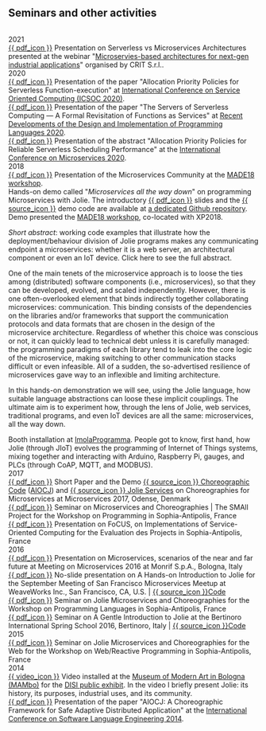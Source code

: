 ## Seminars and other activities
<div style="height:1em;"></div>

<div class="pub-year">
<span>2021</span>

  <div>
    <a href="/publications/seminars/CRIT2021_Serveless_Microservices.pdf">{{ pdf_icon }}</a> 
    Presentation on Serverless vs Microservices Architectures presented at 
    the webinar "<a href="https://www.crit-research.it/en/eventi/microservies-based-architectures-for-next-gen-industrial-applications/">Microservies-based architectures for next-gen industrial applications</a>" organised by CRIT S.r.l..
  </div>

</div>

<div class="pub-year">
<span>2020</span>

  <div>
    <a href="/publications/seminars/ICSOC2020.pdf">{{ pdf_icon }}</a> 
    Presentation of the paper "Allocation Priority Policies for Serverless Function-execution" at <a href="http://www.icsoc.org/2020">International Conference on Service Oriented Computing (ICSOC 2020)</a>.
  </div>
  <div>
    <a href="/publications/seminars/DIP2020.pdf">{{ pdf_icon }}</a> 
    Presentation of the paper "The Servers of Serverless Computing — A Formal Revisitation of Functions as Services" at <a href="https://fervent-bassi-8c5709.netlify.app/">Recent Developments of the Design and Implementation of Programming Languages 2020</a>.
  </div>
  <div>
    <a href="/publications/seminars/MC2020.pdf">{{ pdf_icon }}</a> 
    Presentation of the abstract "Allocation Priority Policies for Reliable Serverless Scheduling Performance" at the <a href="https://conf-micro.services/2020/">International Conference on Microservices 2020</a>.
  </div>

</div>

<div class="pub-year">
<span>2018</span>

  <div>
    <a href="/publications/seminars/MADE18_MSC.pdf">{{ pdf_icon }}</a>
    Presentation of the Microservices Community at the <a href="https://sites.google.com/view/made18/">MADE18 workshop</a>.
  </div>

  <div>
  Hands-on demo called "<em>Microservices all the way down</em>"
  on programming Microservices with Jolie.
  The introductory <a href="https://github.com/thesave/made18_hands_on">{{ pdf_icon }}</a>
  slides and the <a href="https://github.com/thesave/made18_hands_on">{{ source_icon }}</a>
  demo code are available at <a href="https://github.com/thesave/made18_hands_on">
  a dedicated Github repository</a>.
  Demo presented the <a href="https://sites.google.com/view/made18/">MADE18 workshop</a>, co-located with XP2018. 
  <p><em>Short abstract</em>: working code examples that illustrate how the deployment/behaviour division of Jolie programs 
  makes any communicating endpoint a microservices: whether it is a web server, an architectural component or even an IoT 
  device.
  <span style="cursor:pointer" data-target="#MADE18abstract" onclick="toggleTriangle( $( this ) );" >
  <span class="fa-lg fas fa-angle-right"></span>
  Click here to see the full abstract.
  </span></p>

<div class="panel panel-default collapse" id="MADE18abstract">
  <div class="panel-body small">

  <p>One of the main tenets of the microservice approach is to loose the ties among (distributed) software components (i.e., microservices), so that they can be developed, evolved, and scaled independently.
  However, there is one often-overlooked element that binds indirectly together collaborating microservices: communication.
  This binding consists of the dependencies on the libraries and/or frameworks that support the communication protocols and data formats that are chosen in the design of the microservice architecture.
  Regardless of whether this choice was conscious or not, it can quickly lead to technical debt unless it is carefully managed: the programming paradigms of each library tend to leak into the core logic of the microservice, making switching to other communication stacks difficult or even infeasible.
  All of a sudden, the so-advertised resilience of microservices gave way to an inflexible and limiting architecture.</p>

  <p>In this hands-on demonstration we will see, using the Jolie language, how suitable language abstractions can loose these implicit couplings.
  The ultimate aim is to experiment how, through the lens of Jolie, web services, traditional programs, and even IoT devices are all the same: microservices, all the way down.</p>

  </div>
  </div>
</div>


  <div>
    Booth installation at <a href="https://twitter.com/hashtag/imolaProgramma?src=hash">ImolaProgramma</a>.
People got to know, first hand, how Jolie (through JIoT) evolves the programming of Internet of Things systems, mixing together and interacting with Arduino, Raspberry Pi, gauges, and PLCs (through CoAP, MQTT, and MODBUS).
  </div>

</div>

<div class="pub-year">
<span>2017</span>

  <div>
  <a href="seminars/MS2017.pdf">{{ pdf_icon }}</a>
  Short Paper and the Demo <a href="seminars/MS2017.ioc">{{ source_icon }} Choreographic Code</a>  (<a href="http://www.cs.unibo.it/projects/jolie/aiocj.html">AIOCJ</a>) and <a href="seminars/MS2017_services.zip">{{ source_icon }} Jolie Services</a> on <span>Choreographies for Microservices</span> at Microservices 2017, Odense, Denmark
  </div>

  <div>
  <a href="seminars/Eval_Inria_2017_Long.pdf">{{ pdf_icon }}</a>
  Seminar on <span>Microservices and Choreographies | The SMAll Project</span> for the Workshop on Programming in Sophia-Antipolis, France
  </div>

  <div>
  <a href="seminars/Eval_Inria_2017_Short.pdf">{{ pdf_icon }}</a> 
  Presentation on <span>FoCUS, on Implementations of Service-Oriented Computing</span> for the Evaluation des Projects in Sophia-Antipolis, France  
  </div>

</div>

<div class="pub-year">
<span>2016</span>

  <div>
  <a href="seminars/MoM2016.pdf">{{ pdf_icon }}</a>
  Presentation on <span> Microservices, scenarios of the near and far future</span> at Meeting on Microservices 2016 at Monrif S.p.A., Bologna, Italy
  </div>

  <div>
  <a href="seminars/SF2016.pdf">{{ pdf_icon }}</a> 
  No-slide presentation on <span> A Hands-on Introduction to Jolie</span> for the September Meeting of San Francisco Microservices Meetup at WeaveWorks Inc., San Francisco, CA, U.S. | 
  <a href="seminars/SF2016.zip">{{ source_icon }}Code</a>
  </div>

  <div>
  <a href="seminars/Workshop_Sophia_2016.pdf">{{ pdf_icon }}</a>
  Seminar on <span>Jolie Microservices and Choreographies</span> for the Workshop on Programming Languages in Sophia-Antipolis, France 
  </div>

  <div>
  <a href="seminars/BISS2016.pdf">{{ pdf_icon }}</a>
  Seminar on <span>A Gentle Introduction to Jolie</span> at the Bertinoro International Spring School 2016, Bertinoro, Italy | <a href="seminars/BISS2016.zip">{{ source_icon }}Code</a>
  </div>

</div>

<div class="pub-year">
<span>2015</span>

  <div>
  <a href="seminars/Workshop_Sophia_2015.pdf">{{ pdf_icon }}</a>
  Seminar on <span>Jolie Microservices and Choreographies for the Web</span> for the Workshop on Web/Reactive Programming in Sophia-Antipolis, France
  </div>

</div>

<div class="pub-year">
<span>2014</span>

  <div>
  <a href="seminars/MAMbo">{{ video_icon }}</a>
  Video installed at the <a href="http://www.mambo-bologna.org/en/">Museum of Modern Art in Bologna (MAMbo)</a> for the
  <a href="http://www.mambo-bologna.org/eventi/evento-1350/">DISI public exhibit</a>.
In the video I briefly present Jolie: its history, its purposes, industrial uses, and its community.
  </div>
    <div>
    <a href="/publications/seminars/SLE2014.pdf">{{ pdf_icon }}</a> 
    Presentation of the paper "AIOCJ: A Choreographic Framework for Safe Adaptive Distributed Application" at the <a href="https://www.sleconf.org/2014/">International Conference on Software Language Engineering 2014</a>.
  </div>

</div>